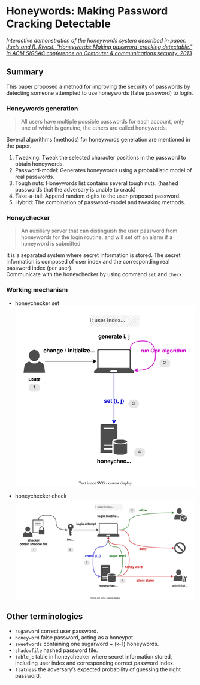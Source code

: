 <h1> Honeywords: Making Password Cracking Detectable </h1>

*Interactive demonstration of the honeywords system described in paper.*  
[*Juels and R. Rivest. "Honeywords: Making password-cracking detectable." In ACM SIGSAC conference on Computer & communications security, 2013*](https://people.csail.mit.edu/rivest/pubs/JR13.pdf)

<h2> Summary </h2>
This paper proposed a method for improving the security of passwords by detecting someone attempted to use honeywords (false password) to login.

<h3> Honeywords generation </h3>

> All users have multiple possible passwords for each account, only one of which is genuine, the others are called honeywords.

Several algorithms (methods) for honeywords generation are mentioned in the paper.
1. Tweaking: Tweak the selected character positions in the password to obtain honeywords.
2. Password-model: Generates honeywords using a probabilistic model of real passwords.
3. Tough nuts: Honeywords list contains several tough nuts. (hashed passwords that the adversary is unable to crack)
4. Take-a-tail: Append random digits to the user-proposed password.
5. Hybrid: The combination of password-model and tweaking methods.

<h3> Honeychecker </h3>

> An auxiliary server that can distinguish the user password from honeywords for the login routine, and will set off an alarm if a honeyword is submitted.

It is a separated system where secret information is stored. The secret information is composed of user index and the
corresponding real password index (per user).  
Communicate with the honeychecker by using command `set` and `check`.

<h3> Working mechanism </h3>

* honeychecker set
![honeychecker set](/images/honeychecker-set.drawio.svg)

* honeychecker check
![honeychecker check](/images/honeychecker-check.drawio.svg)

<h2> Other terminologies </h2>

* `sugarword` correct user password.
* `honeyword` false password, acting as a honeypot.
* `sweetwords` containing one sugarword + (k-1) honeywords.
* `shadowfile` hashed password file.
* `table_c` table in honeychecker where secret information stored, including user index and corresponding correct password index.
* `flatness` the adversary’s expected probability of guessing the right password.
